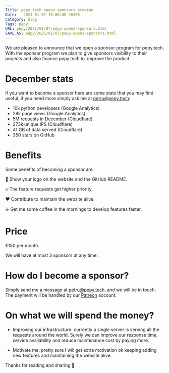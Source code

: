 ```yaml
---
Title: pepy.tech opens sponsors program
Date:   2021-01-07 15:00:00 +0100
Category: blog
Tags: pepy
URL: pepy/2021/01/07/pepy-opens-sponsors.html
SAVE_AS: pepy/2021/01/07/pepy-opens-sponsors.html
---
```



We are pleased to announce that we open a sponsor program for pepy.tech. With the sponsor program we plan to give sponsors visibility to their projects and also finance pepy.tech to  improve the product.

# December stats

If you want to become a sponsor here are some stats that you may find useful, if you need more simply ask me at petru@pepy.tech:

* 10k python developers (Google Analytics)
* 28k page views (Google Analytics)
* 5M requests in December (Cloudflare)
* 273k unique IPS (Cloudflare)
* 41 GB of data served (Cloudflare)
* 350 stars on GitHub

# Benefits

Some benefits of becoming a sponsor are:

👀 Show your logo on the website and the GitHub README.

🔝 The feature requests get higher priority.

❤️ Contribute to maintain the website alive.

☕️ Get me some coffee in the mornings to develop features faster.

# Price

€150 per month.

We will have at most 3 sponsors at any time.

# How do I become a sponsor?

Simply send me a message at petru@pepy.tech, and we will be in touch. The payment will be handled by our [Patreon](https://www.patreon.com/pepy) account.

# On what we will spend the money?

* Improving our infrastructure: currently a single server is serving all the requests around the world. Surely we can improve our response time, service availability and reduce maintenance cost by paying more.

* Motivate me: pretty sure I will get extra motivation ok keeping adding new features and maintaining the website alive.


Thanks for reading and sharing 🤗